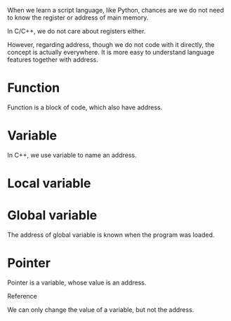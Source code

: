 
When we learn a script language, like Python, chances are we do not need to know the register or address of main memory.

In C/C++, we do not care about registers either.

However, regarding address, though we do not code with it directly, the concept is actually everywhere. 
It is more easy to understand language features together with address.


# Function
Function is a block of code, which also have address.

# Variable
In C++, we use variable to name an address.

# Local variable


# Global variable 
The address of global variable is known when the program was loaded.


# Pointer
Pointer is a variable, whose value is an address.

Reference 

We can only change the value of a variable, but not the address.


